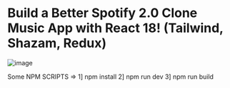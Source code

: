 # Build a Better Spotify 2.0 Clone Music App with React 18! (Tailwind, Shazam, Redux)

![image](https://user-images.githubusercontent.com/125455606/226875846-e7cf58cb-7e63-43af-ac86-ce850d40c5fa.png)

Some NPM SCRIPTS =>
1] npm install
2] npm run dev
3] npm run build
